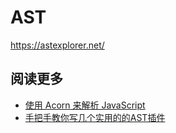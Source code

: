# AST

https://astexplorer.net/

## 阅读更多

* [使用 Acorn 来解析 JavaScript](https://segmentfault.com/a/1190000007473065)
* [手把手教你写几个实用的的AST插件](https://segmentfault.com/a/1190000021482427?utm_source=tag-newest)